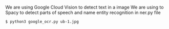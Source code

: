 We are using Google Cloud Vision to detect text in a image
We are using to Spacy to detect parts of speech and name entity recognition in ner.py file 
```
$ python3 google_ocr.py ub-1.jpg
```
